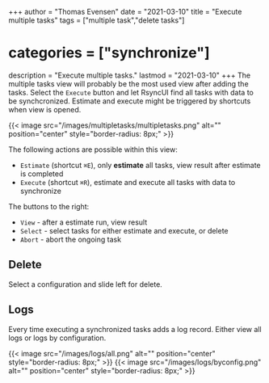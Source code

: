 +++
author = "Thomas Evensen"
date = "2021-03-10"
title =  "Execute multiple tasks"
tags = ["multiple task","delete tasks"]
# categories = ["synchronize"]
description = "Execute multiple tasks."
lastmod = "2021-03-10"
+++
The multiple tasks view will probably be the most used view after adding the tasks. Select the `Execute` button and let RsyncUI find all tasks with data to be synchcronized. Estimate and execute might be triggered by shortcuts when view is opened.

{{< image src="/images/multipletasks/multipletasks.png" alt="" position="center" style="border-radius: 8px;" >}}

The following actions are possible within this view:

- `Estimate` (shortcut `⌘E`), only **estimate** all tasks, view result after estimate is completed
- `Execute` (shortcut `⌘R`), estimate and execute all tasks with data to synchronize

The buttons to the right:

- `View` - after a estimate run, view result
- `Select` - select tasks for either estimate and execute, or delete
- `Abort` - abort the ongoing task

## Delete

Select a configuration and slide left for delete.

## Logs

Every time executing a synchronized tasks adds a log record. Either view all logs or logs by configuration.

{{< image src="/images/logs/all.png" alt="" position="center" style="border-radius: 8px;" >}}
{{< image src="/images/logs/byconfig.png" alt="" position="center" style="border-radius: 8px;" >}}
